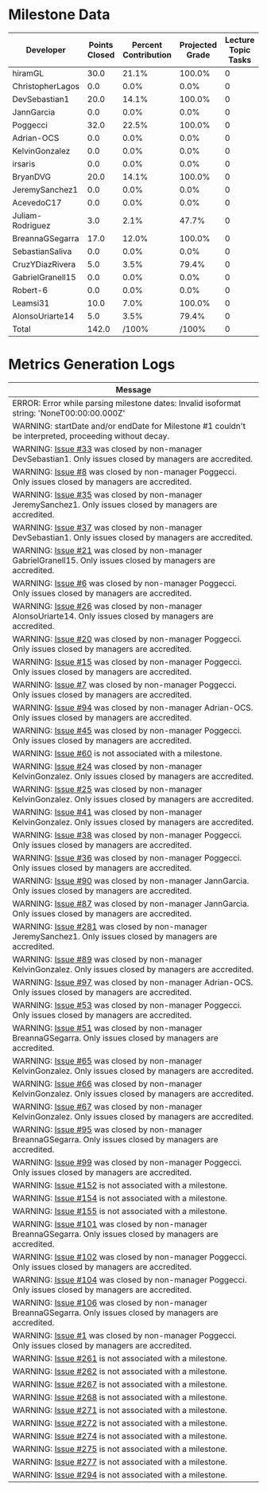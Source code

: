 # Milestone Data

| Developer | Points Closed | Percent Contribution | Projected Grade | Lecture Topic Tasks |
| --------- | ------------- | -------------------- | --------------- | ------------------- |
| hiramGL | 30.0 | 21.1% | 100.0% | 0 |
| ChristopherLagos | 0.0 | 0.0% | 0.0% | 0 |
| DevSebastian1 | 20.0 | 14.1% | 100.0% | 0 |
| JannGarcia | 0.0 | 0.0% | 0.0% | 0 |
| Poggecci | 32.0 | 22.5% | 100.0% | 0 |
| Adrian-OCS | 0.0 | 0.0% | 0.0% | 0 |
| KelvinGonzalez | 0.0 | 0.0% | 0.0% | 0 |
| irsaris | 0.0 | 0.0% | 0.0% | 0 |
| BryanDVG | 20.0 | 14.1% | 100.0% | 0 |
| JeremySanchez1 | 0.0 | 0.0% | 0.0% | 0 |
| AcevedoC17 | 0.0 | 0.0% | 0.0% | 0 |
| Juliam-Rodriguez | 3.0 | 2.1% | 47.7% | 0 |
| BreannaGSegarra | 17.0 | 12.0% | 100.0% | 0 |
| SebastianSaliva | 0.0 | 0.0% | 0.0% | 0 |
| CruzYDiazRivera | 5.0 | 3.5% | 79.4% | 0 |
| GabrielGranell15 | 0.0 | 0.0% | 0.0% | 0 |
| Robert-6 | 0.0 | 0.0% | 0.0% | 0 |
| Leamsi31 | 10.0 | 7.0% | 100.0% | 0 |
| AlonsoUriarte14 | 5.0 | 3.5% | 79.4% | 0 |
| Total | 142.0 | /100% | /100% | 0 |

# Metrics Generation Logs

| Message |
| ------- |
| ERROR: Error while parsing milestone dates: Invalid isoformat string: 'NoneT00:00:00.000Z' |
| WARNING: startDate and/or endDate for Milestone #1 couldn't be interpreted, proceeding without decay. |
| WARNING: [Issue #33](https://github.com/uprm-inso4116-2023-2024-S1/semester-project-college-toolbox/issues/33) was closed by non-manager DevSebastian1. Only issues closed by managers are accredited. |
| WARNING: [Issue #8](https://github.com/uprm-inso4116-2023-2024-S1/semester-project-college-toolbox/issues/8) was closed by non-manager Poggecci. Only issues closed by managers are accredited. |
| WARNING: [Issue #35](https://github.com/uprm-inso4116-2023-2024-S1/semester-project-college-toolbox/issues/35) was closed by non-manager JeremySanchez1. Only issues closed by managers are accredited. |
| WARNING: [Issue #37](https://github.com/uprm-inso4116-2023-2024-S1/semester-project-college-toolbox/issues/37) was closed by non-manager DevSebastian1. Only issues closed by managers are accredited. |
| WARNING: [Issue #21](https://github.com/uprm-inso4116-2023-2024-S1/semester-project-college-toolbox/issues/21) was closed by non-manager GabrielGranell15. Only issues closed by managers are accredited. |
| WARNING: [Issue #6](https://github.com/uprm-inso4116-2023-2024-S1/semester-project-college-toolbox/issues/6) was closed by non-manager Poggecci. Only issues closed by managers are accredited. |
| WARNING: [Issue #26](https://github.com/uprm-inso4116-2023-2024-S1/semester-project-college-toolbox/issues/26) was closed by non-manager AlonsoUriarte14. Only issues closed by managers are accredited. |
| WARNING: [Issue #20](https://github.com/uprm-inso4116-2023-2024-S1/semester-project-college-toolbox/issues/20) was closed by non-manager Poggecci. Only issues closed by managers are accredited. |
| WARNING: [Issue #15](https://github.com/uprm-inso4116-2023-2024-S1/semester-project-college-toolbox/issues/15) was closed by non-manager Poggecci. Only issues closed by managers are accredited. |
| WARNING: [Issue #7](https://github.com/uprm-inso4116-2023-2024-S1/semester-project-college-toolbox/issues/7) was closed by non-manager Poggecci. Only issues closed by managers are accredited. |
| WARNING: [Issue #94](https://github.com/uprm-inso4116-2023-2024-S1/semester-project-college-toolbox/issues/94) was closed by non-manager Adrian-OCS. Only issues closed by managers are accredited. |
| WARNING: [Issue #45](https://github.com/uprm-inso4116-2023-2024-S1/semester-project-college-toolbox/issues/45) was closed by non-manager Poggecci. Only issues closed by managers are accredited. |
| WARNING: [Issue #60](https://github.com/uprm-inso4116-2023-2024-S1/semester-project-college-toolbox/issues/60) is not associated with a milestone. |
| WARNING: [Issue #24](https://github.com/uprm-inso4116-2023-2024-S1/semester-project-college-toolbox/issues/24) was closed by non-manager KelvinGonzalez. Only issues closed by managers are accredited. |
| WARNING: [Issue #25](https://github.com/uprm-inso4116-2023-2024-S1/semester-project-college-toolbox/issues/25) was closed by non-manager KelvinGonzalez. Only issues closed by managers are accredited. |
| WARNING: [Issue #41](https://github.com/uprm-inso4116-2023-2024-S1/semester-project-college-toolbox/issues/41) was closed by non-manager KelvinGonzalez. Only issues closed by managers are accredited. |
| WARNING: [Issue #38](https://github.com/uprm-inso4116-2023-2024-S1/semester-project-college-toolbox/issues/38) was closed by non-manager Poggecci. Only issues closed by managers are accredited. |
| WARNING: [Issue #36](https://github.com/uprm-inso4116-2023-2024-S1/semester-project-college-toolbox/issues/36) was closed by non-manager Poggecci. Only issues closed by managers are accredited. |
| WARNING: [Issue #90](https://github.com/uprm-inso4116-2023-2024-S1/semester-project-college-toolbox/issues/90) was closed by non-manager JannGarcia. Only issues closed by managers are accredited. |
| WARNING: [Issue #87](https://github.com/uprm-inso4116-2023-2024-S1/semester-project-college-toolbox/issues/87) was closed by non-manager JannGarcia. Only issues closed by managers are accredited. |
| WARNING: [Issue #281](https://github.com/uprm-inso4116-2023-2024-S1/semester-project-college-toolbox/issues/281) was closed by non-manager JeremySanchez1. Only issues closed by managers are accredited. |
| WARNING: [Issue #89](https://github.com/uprm-inso4116-2023-2024-S1/semester-project-college-toolbox/issues/89) was closed by non-manager KelvinGonzalez. Only issues closed by managers are accredited. |
| WARNING: [Issue #97](https://github.com/uprm-inso4116-2023-2024-S1/semester-project-college-toolbox/issues/97) was closed by non-manager Adrian-OCS. Only issues closed by managers are accredited. |
| WARNING: [Issue #53](https://github.com/uprm-inso4116-2023-2024-S1/semester-project-college-toolbox/issues/53) was closed by non-manager Poggecci. Only issues closed by managers are accredited. |
| WARNING: [Issue #51](https://github.com/uprm-inso4116-2023-2024-S1/semester-project-college-toolbox/issues/51) was closed by non-manager BreannaGSegarra. Only issues closed by managers are accredited. |
| WARNING: [Issue #65](https://github.com/uprm-inso4116-2023-2024-S1/semester-project-college-toolbox/issues/65) was closed by non-manager KelvinGonzalez. Only issues closed by managers are accredited. |
| WARNING: [Issue #66](https://github.com/uprm-inso4116-2023-2024-S1/semester-project-college-toolbox/issues/66) was closed by non-manager KelvinGonzalez. Only issues closed by managers are accredited. |
| WARNING: [Issue #67](https://github.com/uprm-inso4116-2023-2024-S1/semester-project-college-toolbox/issues/67) was closed by non-manager KelvinGonzalez. Only issues closed by managers are accredited. |
| WARNING: [Issue #95](https://github.com/uprm-inso4116-2023-2024-S1/semester-project-college-toolbox/issues/95) was closed by non-manager BreannaGSegarra. Only issues closed by managers are accredited. |
| WARNING: [Issue #99](https://github.com/uprm-inso4116-2023-2024-S1/semester-project-college-toolbox/issues/99) was closed by non-manager Poggecci. Only issues closed by managers are accredited. |
| WARNING: [Issue #152](https://github.com/uprm-inso4116-2023-2024-S1/semester-project-college-toolbox/issues/152) is not associated with a milestone. |
| WARNING: [Issue #154](https://github.com/uprm-inso4116-2023-2024-S1/semester-project-college-toolbox/issues/154) is not associated with a milestone. |
| WARNING: [Issue #155](https://github.com/uprm-inso4116-2023-2024-S1/semester-project-college-toolbox/issues/155) is not associated with a milestone. |
| WARNING: [Issue #101](https://github.com/uprm-inso4116-2023-2024-S1/semester-project-college-toolbox/issues/101) was closed by non-manager BreannaGSegarra. Only issues closed by managers are accredited. |
| WARNING: [Issue #102](https://github.com/uprm-inso4116-2023-2024-S1/semester-project-college-toolbox/issues/102) was closed by non-manager Poggecci. Only issues closed by managers are accredited. |
| WARNING: [Issue #104](https://github.com/uprm-inso4116-2023-2024-S1/semester-project-college-toolbox/issues/104) was closed by non-manager Poggecci. Only issues closed by managers are accredited. |
| WARNING: [Issue #106](https://github.com/uprm-inso4116-2023-2024-S1/semester-project-college-toolbox/issues/106) was closed by non-manager BreannaGSegarra. Only issues closed by managers are accredited. |
| WARNING: [Issue #1](https://github.com/uprm-inso4116-2023-2024-S1/semester-project-college-toolbox/issues/1) was closed by non-manager Poggecci. Only issues closed by managers are accredited. |
| WARNING: [Issue #261](https://github.com/uprm-inso4116-2023-2024-S1/semester-project-college-toolbox/issues/261) is not associated with a milestone. |
| WARNING: [Issue #262](https://github.com/uprm-inso4116-2023-2024-S1/semester-project-college-toolbox/issues/262) is not associated with a milestone. |
| WARNING: [Issue #267](https://github.com/uprm-inso4116-2023-2024-S1/semester-project-college-toolbox/issues/267) is not associated with a milestone. |
| WARNING: [Issue #268](https://github.com/uprm-inso4116-2023-2024-S1/semester-project-college-toolbox/issues/268) is not associated with a milestone. |
| WARNING: [Issue #271](https://github.com/uprm-inso4116-2023-2024-S1/semester-project-college-toolbox/issues/271) is not associated with a milestone. |
| WARNING: [Issue #272](https://github.com/uprm-inso4116-2023-2024-S1/semester-project-college-toolbox/issues/272) is not associated with a milestone. |
| WARNING: [Issue #274](https://github.com/uprm-inso4116-2023-2024-S1/semester-project-college-toolbox/issues/274) is not associated with a milestone. |
| WARNING: [Issue #275](https://github.com/uprm-inso4116-2023-2024-S1/semester-project-college-toolbox/issues/275) is not associated with a milestone. |
| WARNING: [Issue #277](https://github.com/uprm-inso4116-2023-2024-S1/semester-project-college-toolbox/issues/277) is not associated with a milestone. |
| WARNING: [Issue #294](https://github.com/uprm-inso4116-2023-2024-S1/semester-project-college-toolbox/issues/294) is not associated with a milestone. |
